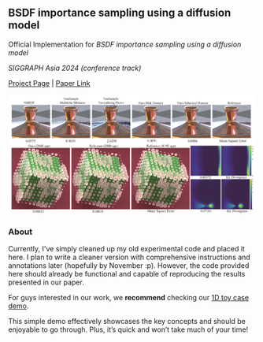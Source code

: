 ## BSDF importance sampling using a diffusion model

Official Implementation for *BSDF importance sampling using a diffusion model*

*SIGGRAPH Asia 2024 (conference track)*

[Project Page](https://fzy28.github.io/BSDF_diffusion_sampling_web/) | [Paper Link](https://fzy28.github.io/BSDF_diffusion_sampling_web/main.pdf)

![teaser](./images/teaser.jpg)


### About

Currently, I've simply cleaned up my old experimental code and placed it here. I plan to write a cleaner version with comprehensive instructions and annotations later (hopefully by November :p). However, the code provided here should already be functional and capable of reproducing the results presented in our paper.

For guys interested in our work, we **recommend** checking our [1D toy case demo](https://colab.research.google.com/drive/1UENmBsCueM-yPOfaS1YqQ6lC9BPxALwV?usp=sharing). 

This simple demo effectively showcases the key concepts and should be enjoyable to go through. Plus, it’s quick and won’t take much of your time!










